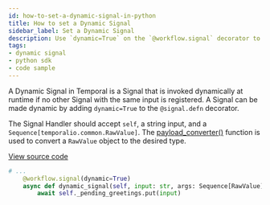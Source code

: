```yaml
---
id: how-to-set-a-dynamic-signal-in-python
title: How to set a Dynamic Signal
sidebar_label: Set a Dynamic Signal
description: Use `dynamic=True` on the `@workflow.signal` decorator to make a Signal dynamic.
tags:
- dynamic signal
- python sdk
- code sample
---
```


<!-- DO NOT EDIT THIS FILE DIRECTLY.
THIS FILE IS GENERATED from https://github.com/temporalio/documentation-samples-python/blob/dynamic-ent/dynamic_entities/your_dynamic_signal_dacx.py. -->

A Dynamic Signal in Temporal is a Signal that is invoked dynamically at runtime if no other Signal with the same input is registered.
A Signal can be made dynamic by adding `dynamic=True` to the `@signal.defn` decorator.

The Signal Handler should accept `self`, a string input, and a `Sequence[temporalio.common.RawValue]`.
The [payload_converter()](https://python.temporal.io/temporalio.workflow.html#payload_converter) function is used to convert a `RawValue` object to the desired type.

<a class="dacx-source-link" href="https://github.com/temporalio/documentation-samples-python/blob/dynamic-ent/dynamic_entities/your_dynamic_signal_dacx.py">View source code</a>

```python
# ...
    @workflow.signal(dynamic=True)
    async def dynamic_signal(self, input: str, args: Sequence[RawValue]) -> None:
        await self._pending_greetings.put(input)
```
